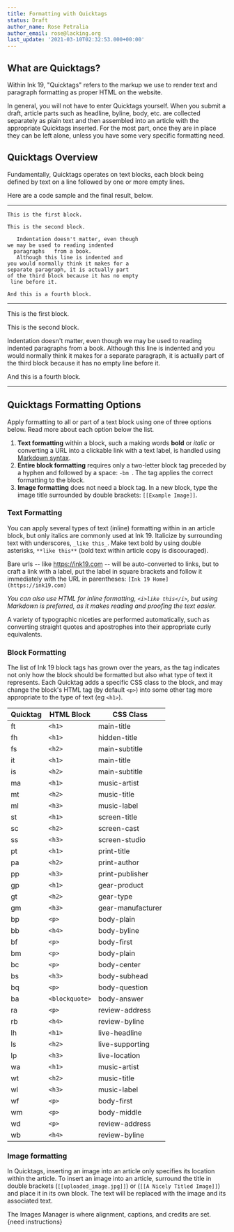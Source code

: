 ```yaml
---
title: Formatting with Quicktags
status: Draft
author_name: Rose Petralia
author_email: rose@lacking.org
last_update: '2021-03-10T02:32:53.000+00:00'
---
```

## What are Quicktags?

Within Ink 19, "Quicktags" refers to the markup we use to render text and paragraph formatting as proper HTML on the website.

In general, you will not have to enter Quicktags yourself. When you submit a draft, article parts such as headline, byline, body, etc. are collected separately as plain text and then assembled into an article with the appropriate Quicktags inserted. For the most part, once they are in place they can be left alone, unless you have some very specific formatting need.

## Quicktags Overview

Fundamentally, Quicktags operates on text blocks, each block being defined by text on a line followed by one or more empty lines.
  
Here are a code sample and the final result, below.

---

```
This is the first block.

This is the second block.

   Indentation doesn't matter, even though
we may be used to reading indented
  paragraphs   from a book.
   Although this line is indented and
you would normally think it makes for a
separate paragraph, it is actually part
of the third block because it has no empty
 line before it.

And this is a fourth block.
```
---

This is the first block.

This is the second block.

   Indentation doesn't matter, even though
we may be used to reading indented
  paragraphs   from a book.
   Although this line is indented and
you would normally think it makes for a
separate paragraph, it is actually part
of the third block because it has no empty
 line before it.

And this is a fourth block.

---

## Quicktags Formatting Options

Apply formatting to all or part of a text block using one of three options below. Read more about each option below the list.

1. **Text formatting** within a block, such a making words **bold** or *italic* or converting a URL into a clickable link with a text label, is handled using [Markdown syntax](https://www.markdownguide.org/basic-syntax).  
2. **Entire block formatting** requires only a two-letter block tag preceded by a hyphen and followed by a space: `-bm `. The tag applies the correct formatting to the block.  
3. **Image formatting** does not need a block tag. In a new block, type the image title surrounded by double brackets: `[[Example Image]]`.  

### Text Formatting  

You can apply several types of text (inline) formatting within in an article block, but only italics are commonly used at Ink 19. Italicize by surrounding text with underscores, `_like this_`. Make text bold by using double asterisks, `**like this**`  (bold text within article copy is discouraged).

Bare urls -- like https://ink19.com -- will be auto-converted to links, but to craft a link with a label, put the label in square brackets and follow it immediately with the URL in parentheses: `[Ink 19 Home](https://ink19.com)`

*You can also use HTML for inline formatting, `<i>like this</i>`, but using Markdown is preferred, as it makes reading and proofing the text easier.*

A variety of typographic niceties are performed automatically, such as converting straight quotes and apostrophes into their appropriate curly equivalents.

### Block Formatting

The list of Ink 19 block tags has grown over the years, as the tag indicates not only how the block should be formatted but also what type of text it represents. Each Quicktag adds a specific CSS class to the block, and may change the block's HTML tag (by default `<p>`) into some other tag more appropriate to the type of text (eg `<h1>`).

|Quicktag|HTML Block    |CSS Class        |
|--------|--------------|-----------------|
|ft      |`<h1>`        |main-title       |
|fh      |`<h1>`        |hidden-title     |
|fs      |`<h2>`        |main-subtitle    |
|it      |`<h1>`        |main-title       |
|is      |`<h2>`        |main-subtitle    |
|ma      |`<h1>`        |music-artist     |
|mt      |`<h2>`        |music-title      |
|ml      |`<h3>`        |music-label      |
|st      |`<h1>`        |screen-title     |
|sc      |`<h2>`        |screen-cast      |
|ss      |`<h3>`        |screen-studio    |
|pt      |`<h1>`        |print-title      |
|pa      |`<h2>`        |print-author     |
|pp      |`<h3>`        |print-publisher  |
|gp      |`<h1>`        |gear-product     |
|gt      |`<h2>`        |gear-type        |
|gm      |`<h3>`        |gear-manufacturer|
|bp      |`<p>`         |body-plain       |
|bb      |`<h4>`        |body-byline      |
|bf      |`<p>`         |body-first       |
|bm      |`<p>`         |body-plain       |
|bc      |`<p>`         |body-center      |
|bs      |`<h3>`        |body-subhead     |
|bq      |`<p>`         |body-question    |
|ba      |`<blockquote>`|body-answer      |
|ra      |`<p>`         |review-address   |
|rb      |`<h4>`        |review-byline    |
|lh      |`<h1>`        |live-headline    |
|ls      |`<h2>`        |live-supporting  |
|lp      |`<h3>`        |live-location    |
|wa      |`<h1>`        |music-artist     |
|wt      |`<h2>`        |music-title      |
|wl      |`<h3>`        |music-label      |
|wf      |`<p>`         |body-first       |
|wm      |`<p>`         |body-middle      |
|wd      |`<p>`         |review-address   |
|wb      |`<h4>`        |review-byline    |

### Image formatting

In Quicktags, inserting an image into an article only specifies its location within the article. To insert an image into an article, surround the title in double brackets (`[[uploaded_image.jpg]]`) or (`[[A Nicely Titled Image]]`) and place it in its own block. The text will be replaced with the image and its associated text.

The Images Manager is where alignment, captions, and credits are set. {need instructions}
